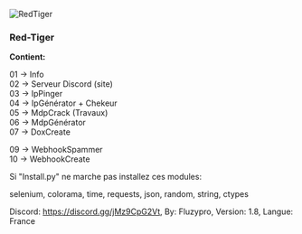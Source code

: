 ![RedTiger](https://github.com/fluzzzy/RedTiger-Fluzypro/assets/147531758/f9115079-d4af-44f5-ac67-fb1a4b6331ba)
### **Red-Tiger**

**Contient:**

01 -> Info   
02 -> Serveur Discord (site)         
03 -> IpPinger                     
04 -> IpGénérator + Chekeur      
05 -> MdpCrack (Travaux)              
06 -> MdpGénérator                
07 -> DoxCreate               

09 -> WebhookSpammer   
10 -> WebhookCreate

Si "Install.py" ne marche pas installez ces modules:

selenium, colorama, time, requests, json, random, string, ctypes


Discord: https://discord.gg/jMz9CpG2Vt,
By: Fluzypro,
Version: 1.8,
Langue: France
